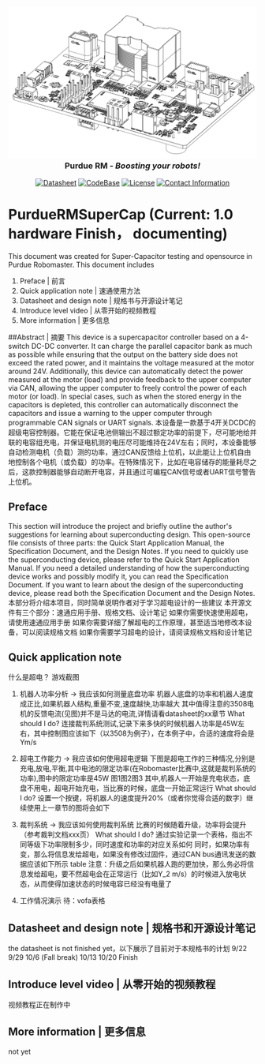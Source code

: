 <h3 align="center"><img src="Images/PCBA_White_Back.png" alt="SuperCapacitor"><br>Purdue RM - <i>Boosting your robots!</i></h3>

<p align="center">
<a href="PDF"><img src="https://img.shields.io/badge/Datasheet-v0.5-blue" alt="Datasheet" /></a>
<a href="PDF"><img src="https://img.shields.io/badge/CodeBase-v1.0-red" alt="CodeBase"></a>
<a href="LICENSE"><img src="https://img.shields.io/badge/License-CCZ-orange" alt="License" /></a>
<a href="contact information"><img src="https://img.shields.io/badge/Contact-Me-orange" alt="Contact Information" /></a>
</p>

# PurdueRMSuperCap (Current: 1.0 hardware Finish， documenting) 
This document was created for Super-Capacitor testing and opensource in Purdue Robomaster. This document includes  
1. Preface | 前言
2. Quick application note | 速通使用方法
3. Datasheet and design note | 规格书与开源设计笔记
4. Introduce level video | 从零开始的视频教程
5. More information | 更多信息

##Abstract | 摘要
This device is a supercapacitor controller based on a 4-switch DC-DC converter. It can charge the parallel capacitor bank as much as possible while ensuring that the output on the battery side does not exceed the rated power, and it maintains the voltage measured at the motor around 24V. Additionally, this device can automatically detect the power measured at the motor (load) and provide feedback to the upper computer via CAN, allowing the upper computer to freely control the power of each motor (or load). In special cases, such as when the stored energy in the capacitors is depleted, this controller can automatically disconnect the capacitors and issue a warning to the upper computer through programmable CAN signals or UART signals.
本设备是一款基于4开关DCDC的超级电容控制器。它能在保证电池侧输出不超过额定功率的前提下，尽可能地给并联的电容组充电，并保证电机测的电压尽可能维持在24V左右；同时，本设备能够自动检测电机（负载）测的功率，通过CAN反馈给上位机，以此能让上位机自由地控制各个电机（或负载）的功率。在特殊情况下，比如在电容储存的能量耗尽之后，这款控制器能够自动断开电容，并且通过可编程CAN信号或者UART信号警告上位机。

## Preface
This section will introduce the project and briefly outline the author's suggestions for learning about superconducting design.
This open-source file consists of three parts: the Quick Start Application Manual, the Specification Document, and the Design Notes.
If you need to quickly use the superconducting device, please refer to the Quick Start Application Manual.
If you need a detailed understanding of how the superconducting device works and possibly modify it, you can read the Specification Document.
If you want to learn about the design of the superconducting device, please read both the Specification Document and the Design Notes.
本部分将介绍本项目，同时简单说明作者对于学习超电设计的一些建议
本开源文件有三个部分：速通应用手册、规格文档、设计笔记
如果你需要快速使用超电，请使用速通应用手册
如果你需要详细了解超电的工作原理，甚至适当地修改本设备，可以阅读规格文档
如果你需要学习超电的设计，请阅读规格文档和设计笔记

## Quick application note 
什么是超电？
游戏截图
1. 机器人功率分析 -> 我应该如何测量底盘功率
机器人底盘的功率和机器人速度成正比,如果机器人结构,重量不变,速度越快,功率越大
其中值得注意的3508电机的反馈电流(见图)并不是马达的电流,详情请看datasheet的xx章节
What should I do?
连接裁判系统测试,记录下来多快的时候机器人功率是45W左右，其中控制图应该如下（以3508为例子），在本例子中，合适的速度将会是Ym/s
3. 超电工作能力 -> 我应该如何使用超电逻辑
下图是超电工作的三种情况,分别是充电,放电,平衡,其中电池的限定功率(在Robomaster比赛中,这就是裁判系统的功率),图中的限定功率是45W
图1图2图3
其中,机器人一开始是充电状态，底盘不用电，超电开始充电，当比赛的时候，底盘一开始正常运行
What should I do?
设置一个按键，将机器人的速度提升20%（或者你觉得合适的数字）继续使用上一章节的图将会如下

4. 裁判系统 -> 我应该如何使用裁判系统
比赛的时候随着升级，功率将会提升（参考裁判文档xxx页）
What should I do?
通过实验记录一个表格，指出不同等级下功率限制多少，同时速度和功率的对应关系如何
同时，如果功率有变，那么将信息发给超电，如果没有修改过固件，通过CAN bus通讯发送的数据应该如下所示
table
注意：升级之后如果机器人跑的更加快，那么务必将信息发给超电，要不然超电会在正常运行（比如Y_2 m/s）的时候进入放电状态，从而使得加速状态的时候电容已经没有电量了
6. 工作情况演示
待：vofa表格

## Datasheet and design note | 规格书和开源设计笔记
the datasheet is not finished yet，以下展示了目前对于本规格书的计划
9/22
9/29
10/6 (Fall break)
10/13
10/20 Finish

## Introduce level video | 从零开始的视频教程
视频教程正在制作中

## More information | 更多信息
not yet
